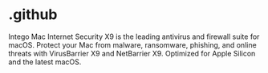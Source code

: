 # .github
Intego Mac Internet Security X9 is the leading antivirus and firewall suite for macOS. Protect your Mac from malware, ransomware, phishing, and online threats with VirusBarrier X9 and NetBarrier X9. Optimized for Apple Silicon and the latest macOS.

